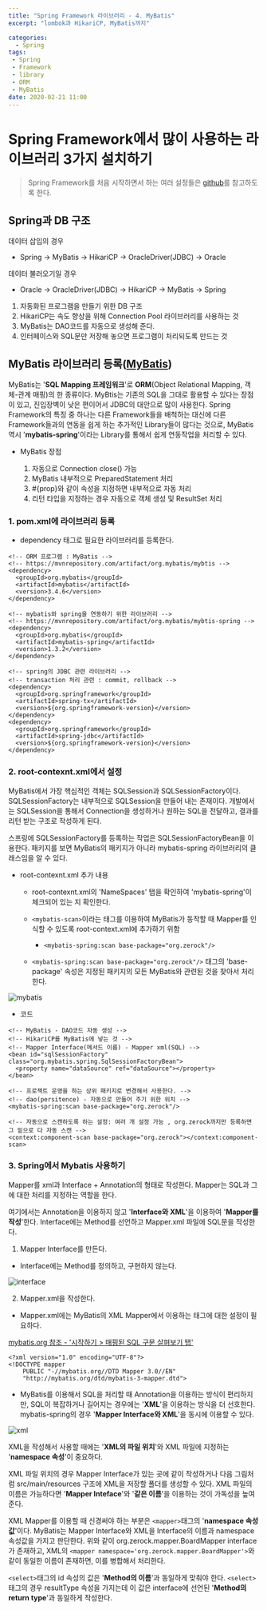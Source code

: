 ```yaml
---
title: "Spring Framework 라이브러리 - 4. MyBatis"
excerpt: "lombok과 HikariCP, MyBatis까지"

categories:
  - Spring
tags:
 - Spring
 - Framework
 - library
 - ORM
 - MyBatis
date: 2020-02-21 11:00
---
```


# Spring Framework에서 많이 사용하는 라이브러리 3가지 설치하기

> Spring Framework를 처음 시작하면서 하는 여러 설정들은 [github](https://github.com/angelica127/SpringFramwork/)를 참고하도록 한다.

## Spring과 DB 구조

데이터 삽입의 경우

- Spring → MyBatis → HikariCP → OracleDriver(JDBC) → Oracle

데이터 불러오기일 경우

- Oracle → OracleDriver(JDBC) → HikariCP → MyBatis → Spring

1. 자동화된 프로그램을 만들기 위한 DB 구조
1. HikariCP는 속도 향상을 위해 Connection Pool 라이브러리를 사용하는 것
1. MyBatis는 DAO코드를 자동으로 생성해 준다.
1. 인터페이스와 SQL문만 저장해 놓으면 프로그램이 처리되도록 만드는 것

## MyBatis 라이브러리 등록([MyBatis](http://www.mybatis.org/mybatis-3/))

MyBatis는 '**SQL Mapping 프레임워크**'로 __ORM__(Object Relational Mapping, 객체-관계 매핑)의 한 종류이다. MyBtis는 기존의 SQL을 그대로 활용할 수 있다는 장점이 있고, 진입장벽이 낮은 편이어서 JDBC의 대안으로 많이 사용한다. Spring Framework의 특징 중 하나는 다른 Framework들을 배척하는 대신에 다른 Framework들과의 연동을 쉽게 하는 추가적인 Library들이 많다는 것으로, MyBatis 역시 '__mybatis-spring__'이라는 Library를 통해서 쉽게 연동작업을 처리할 수 있다.
<br>

- MyBatis 장점

  1. 자동으로 Connection close() 가능
  1. MyBatis 내부적으로 PreparedStatement 처리
  1. #{prop}와 같이 속성을 지정하면 내부적으로 자동 처리
  1. 리턴 타입을 지정하는 경우 자동으로 객체 생성 및 ResultSet 처리

### 1. pom.xml에 라이브러리 등록

  - dependency 태그로 필요한 라이브러리를 등록한다.

```
<!-- ORM 프로그램 : MyBatis -->
<!-- https://mvnrepository.com/artifact/org.mybatis/mybtis -->
<dependency>
  <groupId>org.mybatis</groupId>
  <artifactId>mybatis</artifactId>
  <version>3.4.6</version>
</dependency>

<!-- mybatis와 spring을 연동하기 위한 라이브러리 -->
<!-- https://mvnrepository.com/artifact/org.mybatis/mybtis-spring -->
<dependency>
  <groupId>org.mybatis</groupId>
  <artifactId>mybatis-spring</artifactId>
  <version>1.3.2</version>
</dependency>

<!-- spring의 JDBC 관련 라이브러리 -->
<!-- transaction 처리 관련 : commit, rollback -->
<dependency>
  <groupId>org.springframework</groupId>
  <artifactId>spring-tx</artifactId>
  <version>${org.springframework-version}</version>
</dependency>
<dependency>
  <groupId>org.springframework</groupId>
  <artifactId>spring-jdbc</artifactId>
  <version>${org.springframework-version}</version>
</dependency>
```

### 2. root-contexnt.xml에서 설정

MyBatis에서 가장 핵심적인 객체는 SQLSession과 SQLSessionFactory이다. SQLSessionFactory는 내부적으로 SQLSession을 만들어 내는 존재이다. 개발에서는 SQLSession을 통해서 Connection을 생성하거나 원하는 SQL을 전달하고, 결과를 리턴 받는 구조로 작성하게 된다.

스프링에 SQLSessionFactory를 등록하는 작업은 SQLSessionFactoryBean을 이용한다. 패키지를 보면 MyBatis의 패키지가 아니라 mybatis-spring 라이브러리의 클래스임을 알 수 있다.

- root-contexnt.xml 추가 내용

  - root-contexnt.xml의 'NameSpaces' 탭을 확인하여 'mybatis-spring'이 체크되어 있는 지 확인한다.

  - `<mybatis-scan>`이라는 태그를 이용하여 MyBatis가 동작할 때 Mapper를 인식할 수 있도록 root-context.xml에 추가하기 위함

    - `<mybatis-spring:scan base-package="org.zerock"/>`

  - `<mybatis-spring:scan base-package="org.zerock"/>` 태그의 'base-package' 속성은 지정된 패키지의 모든 MyBatis와 관련된 것을 찾아서 처리한다.

![mybatis](/assets/images/mybatis.png)

  - 코드

```
<!-- MyBatis - DAO코드 자동 생성 -->
<!-- HikariCP를 MyBatis에 넣는 것 -->
<!-- Mapper Interface(메서드 이름) - Mapper xml(SQL) -->
<bean id="sqlSessionFactory" class="org.mybatis.spring.SqlSessionFactoryBean">
  <property name="dataSource" ref="dataSource"></property>
</bean>

<!-- 프로젝트 운영을 하는 상위 패키지로 변경해서 사용한다. -->
<!-- dao(persitence) - 자동으로 만들어 주기 위한 위치 -->
<mybatis-spring:scan base-package="org.zerock"/>

<!-- 자동으로 스캔하도록 하는 설정: 여러 개 설정 가능 , org.zerock까지만 등록하면 그 밑으로 다 자동 스캔 -->
<context:component-scan base-package="org.zerock"></context:component-scan>
```

### 3. Spring에서 Mybatis 사용하기

Mapper를 xml과 Interface + Annotation의 형태로 작성한다. Mapper는 SQL과 그에 대한 처리를 지정하는 역할을 한다.

여기에서는 Annotation을 이용하지 않고 '__Interface와 XML__'을 이용하여 '__Mapper를 작성__'한다. Interface에는 Method를 선언하고 Mapper.xml 파일에 SQL문을 작성한다.

1) Mapper Interface를 만든다.

- Interface에는 Method를 정의하고, 구현하지 않는다.

![interface](/assets/images/mybatis2.png)

2) Mapper.xml을 작성한다.

- Mapper.xml에는 MyBatis의 XML Mapper에서 이용하는 태그에 대한 설정이 필요하다.

[mybatis.org 참조 - '시작하기 > 매핑된 SQL 구문 살펴보기 탭'](https://mybatis.org/mybatis-3/ko/getting-started.html)

```
<?xml version="1.0" encoding="UTF-8"?>
<!DOCTYPE mapper
    PUBLIC "-//mybatis.org//DTD Mapper 3.0//EN"
    "http://mybatis.org/dtd/mybatis-3-mapper.dtd">
```

- MyBatis를 이용해서 SQL을 처리할 때 Annotation을 이용하는 방식이 편리하지만, SQL이 복잡하거나 길어지는 경우에는 '__XML__'을 이용하는 방식을 더 선호한다. mybatis-spring의 경우 '__Mapper Interface와 XML__'을 동시에 이용할 수 있다.

![xml](/assets/images/mybatis3.png)

XML을 작성해서 사용할 때에는 '**XML의 파일 위치**'와 XML 파일에 지정하는 '**namespace 속성**'이 중요하다.

XML 파일 위치의 경우 Mapper Interface가 있는 곳에 같이 작성하거나 다음 그림처럼 src/main/resources 구조에 XML을 저장할 폴더를 생성할 수 있다. XML 파일의 이름은 가능하다면 '**Mapper Inteface**'와 '**같은 이름**'을 이용하는 것이 가독성을 높여준다.

XML Mapper를 이용할 때 신경써야 하는 부분은 `<mapper>`태그의 '**namespace 속성값**'이다. MyBatis는 Mapper Interface와 XML을 Interface의 이름과 namespace 속성값을 가지고 판단한다. 위와 같이 org.zerock.mapper.BoardMapper interface가 존재하고, XML의 `<mapper namespace='org.zerock.mapper.BoardMapper'>`와 같이 동일한 이름이 존재하면, 이를 병합해서 처리한다.

`<select>`태그의 id 속성의 값은 '**Method의 이름**'과 동일하게 맞춰야 한다. `<select>`태그의 경우 resultType 속성을 가지는데 이 값은 interface에 선언된 '**Method의 return type**'과 동일하게 작성한다.
